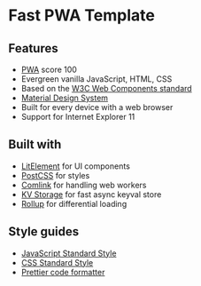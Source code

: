 # Fast PWA Template

## Features

- [PWA](https://developers.google.com/web/progressive-web-apps/) score 100
- Evergreen vanilla JavaScript, HTML, CSS
- Based on the [W3C Web Components standard](https://github.com/w3c/webcomponents#readme)
- [Material Design System](https://material.io/design/)
- Built for every device with a web browser
- Support for Internet Explorer 11

## Built with

- [LitElement](https://github.com/Polymer/lit-element#readme) for UI components
- [PostCSS](https://github.com/postcss/postcss#readme) for styles
- [Comlink](https://github.com/GoogleChromeLabs/comlink#readme) for handling web workers
- [KV Storage](https://developers.google.com/web/updates/2019/03/kv-storage) for fast async keyval store
- [Rollup](https://github.com/rollup/rollup#readme) for differential loading

## Style guides

- [JavaScript Standard Style](https://github.com/standard/standard#readme)
- [CSS Standard Style](https://github.com/stylelint/stylelint-config-standard#readme)
- [Prettier code formatter](https://github.com/prettier/prettier#readme)
